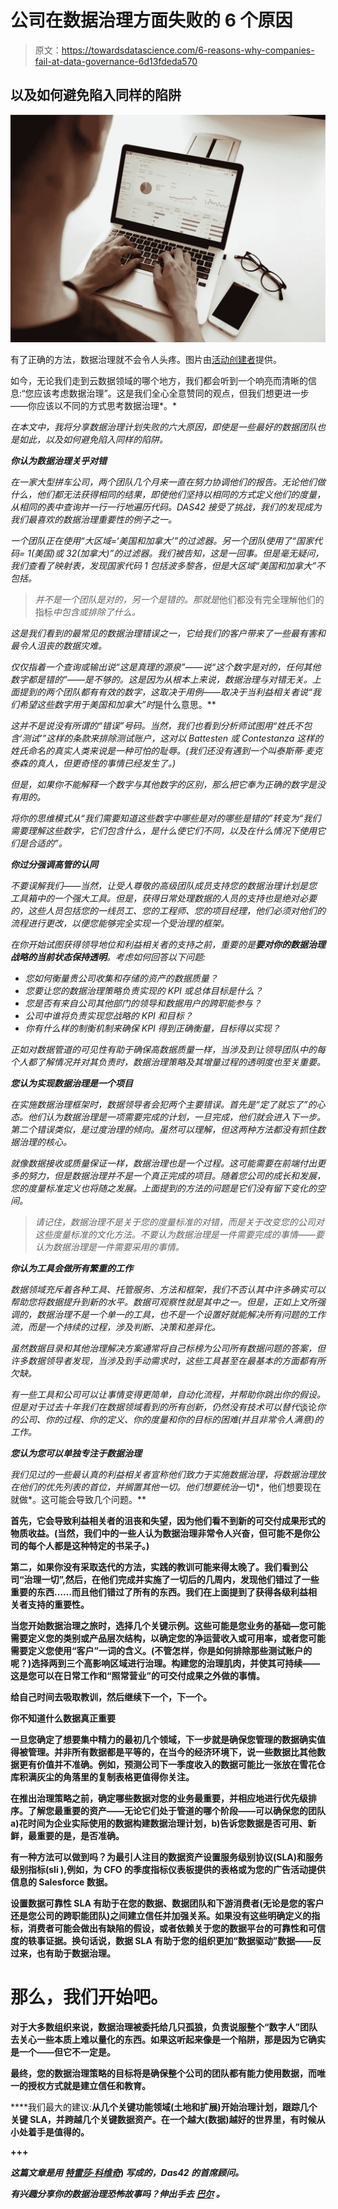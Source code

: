 # 公司在数据治理方面失败的 6 个原因

> 原文：<https://towardsdatascience.com/6-reasons-why-companies-fail-at-data-governance-6d13fdeda570>

## 以及如何避免陷入同样的陷阱

![](img/792e9fee57c04f5ccb0fb56e5df79c7f.png)

有了正确的方法，数据治理就不会令人头疼。图片由[活动创建者](https://unsplash.com/photos/pypeCEaJeZY)提供。

如今，无论我们走到云数据领域的哪个地方，我们都会听到一个响亮而清晰的信息:“您应该考虑数据治理”。这是我们全心全意赞同的观点，但我们想更进一步——你应该以不同的方式思考数据治理*。*

*在本文中，我将分享数据治理计划失败的六大原因，即使是一些最好的数据团队也是如此，以及如何避免陷入同样的陷阱。*

***你认为数据治理关乎对错***

*在一家大型拼车公司，两个团队几个月来一直在努力协调他们的报告。无论他们做什么，他们都无法获得相同的结果，即使他们坚持以相同的方式定义他们的度量，从相同的表中查询并一行一行地遍历代码。DAS42 接受了挑战，我们的发现成为我们最喜欢的数据治理重要性的例子之一。*

*一个团队正在使用“大区域=‘美国和加拿大’”的过滤器。另一个团队使用了“国家代码= 1(美国)或 32(加拿大)”的过滤器。我们被告知，这是一回事。但是毫无疑问，我们查看了映射表，发现国家代码 1 包括波多黎各，但是大区域“美国和加拿大”不包括。*

> *并不是一个团队是对的，另一个是错的。那就是*他们都没有完全理解他们的指标*中包含或排除了什么。*

*这是我们看到的最常见的数据治理错误之一，它给我们的客户带来了一些最有害和最令人沮丧的数据灾难。*

*仅仅指着一个查询或输出说“这是真理的源泉”——说“这个数字是对的，任何其他数字都是错的”——是不够的。这是因为从根本上来说，*数据治理与对错无关*。上面提到的两个团队都有有效的数字，这取决于用例——取决于当利益相关者说“我们希望这些数字用于美国和加拿大”时*是什么意思。**

*这并不是说没有所谓的“错误”号码。当然，我们也看到分析师试图用“姓氏不包含‘测试’”这样的条款来排除测试账户，这对以 Battesten 或 Contestanza 这样的姓氏命名的真实人类来说是一种可怕的耻辱。(我们还没有遇到一个叫泰斯蒂·麦克泰森的真人，但更奇怪的事情已经发生了。)*

*但是，如果你不能解释一个数字与其他数字的区别，那么把它奉为正确的数字是没有用的。*

*将你的思维模式从“我们需要知道这些数字中哪些是对的哪些是错的”转变为“我们需要理解这些数字，它们包含什么，是什么使它们不同，以及在什么情况下使用它们是合适的”。*

***你过分强调高管的认同***

*不要误解我们——当然，让受人尊敬的高级团队成员支持您的数据治理计划是您工具箱中的一个强大工具。但是，获得日常处理数据的人员的支持也是绝对必要的，这些人员包括您的一线员工、您的工程师、您的项目经理，他们必须对他们的流程进行更改，以便您能够完全实现一个受治理的框架。*

*在你开始试图获得领导地位和利益相关者的支持之前，重要的是**要对你的数据治理战略的当前状态保持透明**。考虑如何回答以下问题:*

*   *您如何衡量贵公司收集和存储的资产的数据质量？*
*   *您要让您的数据治理策略负责实现的 KPI 或总体目标是什么？*
*   *您是否有来自公司其他部门的领导和数据用户的跨职能参与？*
*   *公司中谁将负责实现您战略的 KPI 和目标？*
*   *你有什么样的制衡机制来确保 KPI 得到正确衡量，目标得以实现？*

*正如对数据管道的可见性有助于确保高数据质量一样，当涉及到让领导团队中的每个人都了解情况并对其负责时，数据治理策略及其增量过程的透明度也至关重要。*

***您认为实现数据治理是一个项目***

*在实施数据治理框架时，数据领导者会犯两个主要错误。首先是“定了就忘了”的心态。他们认为数据治理是一项需要完成的计划，一旦完成，他们就会进入下一步。第二个错误类似，是过度治理的倾向。虽然可以理解，但这两种方法都没有抓住数据治理的核心。*

*就像数据接收或质量保证一样，数据治理也是一个过程。这可能需要在前端付出更多的努力，但是数据治理并不是一个真正完成的项目。随着您公司的成长和发展，您的度量标准定义也将随之发展。上面提到的方法的问题是它们没有留下变化的空间。*

> *请记住，数据治理不是关于您的度量标准的对错，而是关于改变您的公司对这些度量标准的文化方法。不要认为数据治理是一件需要完成的事情——要认为数据治理是一件需要采用的事情。*

***你认为工具会做所有繁重的工作***

*数据领域充斥着各种工具、托管服务、方法和框架，我们不否认其中许多确实可以帮助您将数据提升到新的水平。数据可观察性就是其中之一。但是，正如上文所强调的，数据治理不是一个单一的工具，也不是一个设置好就能解决所有问题的工作流，而是一个持续的过程，涉及判断、决策和差异化。*

*虽然数据目录和其他治理解决方案通常将自己标榜为公司所有数据问题的答案，但许多数据领导者发现，当涉及到手动需求时，这些工具甚至在最基本的方面都有所欠缺。*

*有一些工具和公司可以让事情变得更简单，自动化流程，并帮助你跳出你的假设。但是对于过去十年我们在数据领域看到的所有创新，仍然没有技术可以替代*谈论*你的公司、你的过程、你的定义、你的度量和你的目标的困难(并且非常令人满意)的工作。*

***您认为您可以单独专注于数据治理***

*我们见过的一些最认真的利益相关者宣称他们致力于实施数据治理，将数据治理放在他们的优先列表的首位，并搁置其他一切。他们想要统治*一切*，他们想要现在就做*。这可能会导致几个问题。**

**首先，它会导致利益相关者的沮丧和失望，因为他们看不到新的可交付成果形式的物质收益。(当然，我们中的一些人认为数据治理非常令人兴奋，但可能不是你公司的每个人都是这种特定的书呆子。)**

**第二，如果你没有采取迭代的方法，实践的教训可能来得太晚了。我们看到公司“治理一切”,然后，在他们完成并实施了一切后的几周内，发现他们错过了一些重要的东西……而且他们错过了所有的东西。我们在上面提到了获得各级利益相关者支持的重要性。**

**当您开始数据治理之旅时，选择几个关键示例。这些可能是您业务的基础—您可能需要定义您的类别或产品层次结构，以确定您的净运营收入或可用率，或者您可能需要定义您使用“客户”一词的含义。(不管怎样，你是如何排除那些测试账户的呢？)选择两到三个高影响区域进行治理。构建您的治理肌肉，并使其可持续——这是您可以在日常工作和“照常营业”的可交付成果之外做的事情。**

**给自己时间去吸取教训，然后继续下一个，下一个。**

****你不知道什么数据真正重要****

**一旦您确定了想要集中精力的最初几个领域，下一步就是确保您管理的数据确实值得被管理。并非所有数据都是平等的，在当今的经济环境下，说一些数据比其他数据更有价值并不准确。例如，预测公司下一季度收入的数据可能比一张放在雪花仓库积满灰尘的角落里的复制表格更值得你关注。**

**在推出治理策略之前，确定哪些数据对您的业务最重要，并相应地进行优先级排序。了解您最重要的资产——无论它们处于管道的哪个阶段——可以确保您的团队 a)花时间为企业实际使用的数据构建数据治理计划，b)告诉您数据是否可用、新鲜，最重要的是，是否准确。**

**有一种方法可以做到吗？为最引人注目的数据资产设置服务级别协议(SLA)和服务级别指标(sli ),例如，为 CFO 的季度指标仪表板提供的表格或为您的广告活动提供信息的 Salesforce 数据。**

**设置数据可靠性 SLA 有助于在您的数据、数据团队和下游消费者(无论是您的客户还是您公司的跨职能团队)之间建立信任并加强关系。如果没有这些明确定义的指标，消费者可能会做出有缺陷的假设，或者依赖关于您的数据平台的可靠性和可信度的轶事证据。换句话说，数据 SLA 有助于您的组织更加“数据驱动”数据——反过来，也有助于数据治理。**

# **那么，我们开始吧。**

**对于大多数组织来说，数据治理被委托给几只孤狼，负责说服整个“数字人”团队去关心一些本质上难以量化的东西。如果这听起来像是一个陷阱，那是因为它确实是一个——但它不一定是。**

**最终，您的数据治理策略的目标将是确保整个公司的团队都有能力使用数据，而唯一的授权方式就是建立信任和教育。**

****我们最大的建议:**从几个关键功能领域(土地和扩展)开始治理计划，跟踪几个关键 SLA，并跨越几个关键数据资产。在一个越大(数据)越好的世界里，有时候从小处着手是值得的。**

**+++**

*****这篇文章是用*** [***特雷莎·科维奇***](https://www.linkedin.com/search/results/all/?heroEntityKey=urn%3Ali%3Afsd_profile%3AACoAAAQx8ugBRjrCbDOBk0ZZEvtnZjIF6OLv1Eg&keywords=teresa%20doyle%20kovich&origin=RICH_QUERY_SUGGESTION&position=0&searchId=8269469b-927b-444b-8e88-6a6bfbbae9a5&sid=C%40)) ***写成的，Das42 的首席顾问。*****

*****有兴趣分享你的数据治理恐怖故事吗？伸出手去*** [***巴尔***](https://www.linkedin.com/in/barrmoses/) ***。*****